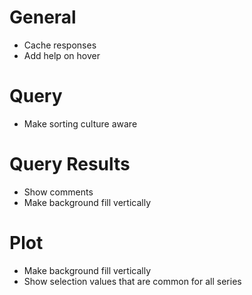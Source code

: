 # General
* Cache responses
* Add help on hover

# Query
* Make sorting culture aware

# Query Results
* Show comments
* Make background fill vertically

# Plot
* Make background fill vertically
* Show selection values that are common for all series

